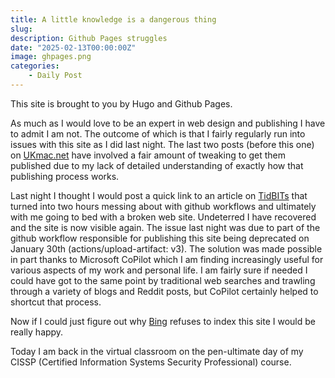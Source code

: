 ```yaml
---
title: A little knowledge is a dangerous thing
slug: 
description: Github Pages struggles
date: "2025-02-13T00:00:00Z"
image: ghpages.png
categories: 
    - Daily Post
---
```

This site is brought to you by Hugo and Github Pages. 

As much as I would love to be an expert in web design and publishing I have to admit I am not. The outcome of which is that I fairly regularly run into issues with this site as I did last night. The last two posts (before this one) on [UKmac.net](https://ukmac.net) have involved a fair amount of tweaking to get them published due to my lack of detailed understanding of exactly how that publishing process works.

Last night I thought I would post a quick link to an article on [TidBITs](https://tidbits.com) that turned into two hours messing about with github workflows and ultimately with me going to bed with a broken web site. Undeterred I have recovered and the site is now visible again. The issue last night was due to part of the github workflow responsible for publishing this site being deprecated on January 30th (actions/upload-artifact: v3). The solution was made possible in part thanks to Microsoft CoPilot which I am finding increasingly useful for various aspects of my work and personal life. I am fairly sure if needed I could have got to the same point by traditional web searches and trawling through a variety of blogs and Reddit posts, but CoPilot certainly helped to shortcut that process.

Now if I could just figure out why [Bing](https://bing.com) refuses to index this site I would be really happy.

Today I am back in the virtual classroom on the pen-ultimate day of my CISSP (Certified Information Systems Security Professional) course. 
